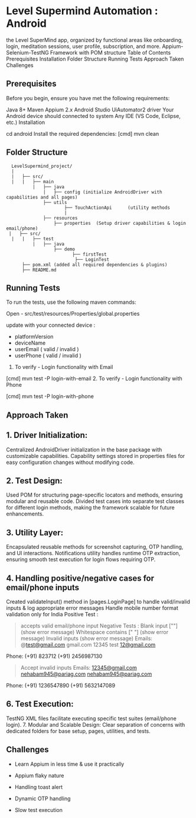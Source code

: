 # Level Supermind Automation : Android
the Level SuperMind app, organized by functional areas like onboarding, login, meditation sessions, user profile, subscription, and more.
Appium-Selenium-TestNG Framework with POM structure
Table of Contents
Prerequisites
Installation
Folder Structure
Running Tests
Approach Taken
Challenges
## Prerequisites
Before you begin, ensure you have met the following requirements:

Java 8+
Maven
Appium 2.x
Android Studio
UiAutomator2 driver
Your Android device should connected to system
Any IDE (VS Code, Eclipse, etc.)
Installation


  cd android
Install the required dependencies:
  [cmd] mvn clean
## Folder Structure
~~~
  LevelSupermind_project/
  |
  |   ├── src/
  |   |   ├── main
          |   ├── java
              |   ├── config (initialize AndroidDriver with capabilities and all pages)
              ├── utils
                      ├── TouchActionApi      (utility methods
                      |
              ├── resources
                  ├── properties  (Setup driver capabilities & login email/phone)
 |   ├── src/
  |   |   ├── test
          |   ├── java     
                  ├── demo
                         ├── firstTest
                          ├── LoginTest
      ├── pom.xml (added all required dependencies & plugins)
      ├── README.md
  ~~~ 
## Running Tests
To run the tests, use the following maven commands:

  Open - src/test/resources/Properties/global.properties

  update with your connected device : 
  - platformVersion 
  - deviceName
  - userEmail ( valid / invalid )
  - userPhone ( valid / invalid )
1. To verify - Login functionality with Email

  [cmd] mvn test -P login-with-email
2. To verify - Login functionality with Phone

  [cmd] mvn test -P login-with-phone
## Approach Taken
## 1. Driver Initialization:
Centralized AndroidDriver initialization in the base package with customizable capabilities.
Capability settings stored in properties files for easy configuration changes without modifying code.
## 2. Test Design:
Used POM for structuring page-specific locators and methods, ensuring modular and reusable code.
Divided test cases into separate test classes for different login methods, making the framework scalable for future enhancements.
## 3. Utility Layer:
Encapsulated reusable methods for screenshot capturing, OTP handling, and UI interactions.
Notifications utility handles runtime OTP extraction, ensuring smooth test execution for login flows requiring OTP.
## 4. Handling positive/negative cases for email/phone inputs
Created validateInput() method in [pages.LoginPage] to handle valid/invalid inputs & log appropriate error messages
Handle mobile number format validation only for India
Positive Test : 
> accepts valid email/phone input
Negative Tests : 
> Blank input [""]  (show error message)
> Whitespace contains ["     "]  (show error message)
> Invalid inputs (show error message)
  Emails: @test@gmail.com
          gmail.com
          12345
          test 12@gmail.com

  Phone: (+91) 823712
         (+91) 2456987130

> Accept invalid inputs
  Emails: 12345@gmail.com
          nehabam945@pariag.com
          nehabam945@pariag.com

  Phone: (+91) 1236547890
         (+91) 5632147089
## 6. Test Execution:
TestNG XML files facilitate executing specific test suites (email/phone login).
7. Modular and Scalable Design:
Clear separation of concerns with dedicated folders for base setup, pages, utilities, and tests.

## Challenges
- Learn Appium in less time & use it practically 

- Appium flaky nature

- Handling toast alert

- Dynamic OTP handling

- Slow test execution
